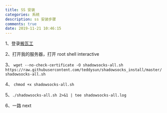```yaml
---
title: SS 安装
categories: 系统
description: ss 安装步骤
comments: true
date: 2019-11-21 10:46:15
---
```


1、登录[搬瓦工](https://bwh88.net/)

2、打开我的服务器，打开 root shell interactive

3、 `wget --no-check-certificate -O shadowsocks-all.sh https://raw.githubusercontent.com/teddysun/shadowsocks_install/master/shadowsocks-all.sh`

4、 `chmod +x shadowsocks-all.sh`

5、`./shadowsocks-all.sh 2>&1 | tee shadowsocks-all.log`

6、一路 next
